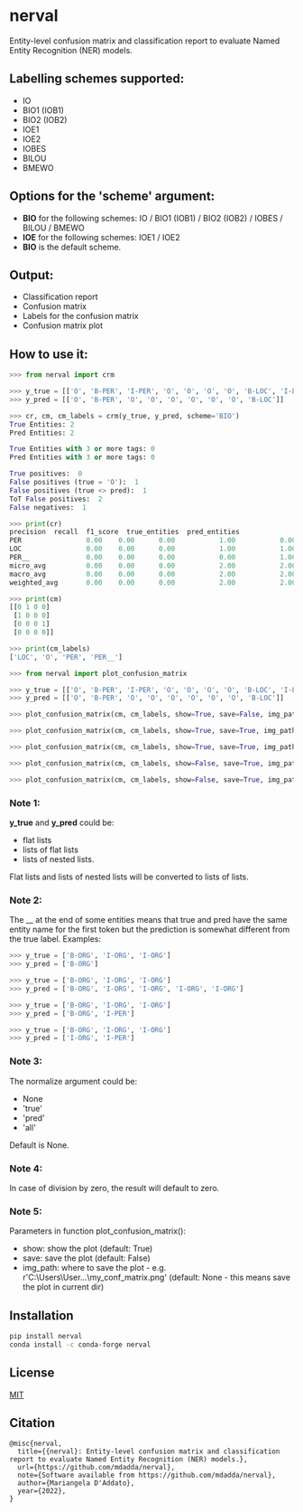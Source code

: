 # nerval
Entity-level confusion matrix and classification report to evaluate Named Entity Recognition (NER) models.


## Labelling schemes supported:
- IO
- BIO1 (IOB1)
- BIO2 (IOB2)
- IOE1
- IOE2
- IOBES
- BILOU
- BMEWO


## Options for the 'scheme' argument:
- **BIO** for the following schemes: IO / BIO1 (IOB1) / BIO2 (IOB2) / IOBES / BILOU / BMEWO
- **IOE** for the following schemes: IOE1 / IOE2
- **BIO** is the default scheme.


## Output:
- Classification report
- Confusion matrix
- Labels for the confusion matrix
- Confusion matrix plot


## How to use it:

```python
>>> from nerval import crm

>>> y_true = [['O', 'B-PER', 'I-PER', 'O', 'O', 'O', 'O', 'B-LOC', 'I-LOC']]
>>> y_pred = [['O', 'B-PER', 'O', 'O', 'O', 'O', 'O', 'O', 'B-LOC']]

>>> cr, cm, cm_labels = crm(y_true, y_pred, scheme='BIO')
True Entities: 2
Pred Entities: 2

True Entities with 3 or more tags: 0
Pred Entities with 3 or more tags: 0

True positives:  0
False positives (true = 'O'):  1
False positives (true <> pred):  1
ToT False positives:  2
False negatives:  1

>>> print(cr)
precision  recall  f1_score  true_entities  pred_entities
PER                0.00    0.00      0.00           1.00           0.00
LOC                0.00    0.00      0.00           1.00           1.00
PER__              0.00    0.00      0.00           0.00           1.00
micro_avg          0.00    0.00      0.00           2.00           2.00
macro_avg          0.00    0.00      0.00           2.00           2.00
weighted_avg       0.00    0.00      0.00           2.00           2.00

>>> print(cm)
[[0 1 0 0]
 [1 0 0 0]
 [0 0 0 1]
 [0 0 0 0]]

>>> print(cm_labels)
['LOC', 'O', 'PER', 'PER__']
```

```python
>>> from nerval import plot_confusion_matrix

>>> y_true = [['O', 'B-PER', 'I-PER', 'O', 'O', 'O', 'O', 'B-LOC', 'I-LOC']]
>>> y_pred = [['O', 'B-PER', 'O', 'O', 'O', 'O', 'O', 'O', 'B-LOC']]

>>> plot_confusion_matrix(cm, cm_labels, show=True, save=False, img_path=None, normalize=None, decimal_places=2, figsize=(15,15), SMALL_SIZE=8, MEDIUM_SIZE=12, BIGGER_SIZE=14, cmap='OrRd', xticks_rotation='vertical', title='Confusion Matrix')

>>> plot_confusion_matrix(cm, cm_labels, show=True, save=True, img_path=None)

>>> plot_confusion_matrix(cm, cm_labels, show=True, save=True, img_path=r'C:\Users\...\my_conf_matrix.png')

>>> plot_confusion_matrix(cm, cm_labels, show=False, save=True, img_path=None)

>>> plot_confusion_matrix(cm, cm_labels, show=False, save=True, img_path=r'C:\Users\...\my_conf_matrix.png')
```

### Note 1:
**y_true** and **y_pred** could be:
- flat lists
- lists of flat lists
- lists of nested lists.

Flat lists and lists of nested lists will be converted to lists of lists.


### Note 2:
The __ at the end of some entities means that true and pred have the same entity name for the first token but the prediction is somewhat different from the true label.
Examples:
```python
>>> y_true = ['B-ORG', 'I-ORG', 'I-ORG']
>>> y_pred = ['B-ORG']

>>> y_true = ['B-ORG', 'I-ORG', 'I-ORG']
>>> y_pred = ['B-ORG', 'I-ORG', 'I-ORG', 'I-ORG', 'I-ORG']

>>> y_true = ['B-ORG', 'I-ORG', 'I-ORG']
>>> y_pred = ['B-ORG', 'I-PER']

>>> y_true = ['B-ORG', 'I-ORG', 'I-ORG']
>>> y_pred = ['I-ORG', 'I-PER']
```

### Note 3:
The normalize argument could be:
- None
- 'true'
- 'pred'
- 'all'

Default is None.


### Note 4:
In case of division by zero, the result will default to zero.

### Note 5:
Parameters in function plot_confusion_matrix():
- show: show the plot (default: True)
- save: save the plot (default: False) 
- img_path: where to save the plot - e.g. r'C:\Users\User\...\my_conf_matrix.png' (default: None - this means save the plot in current dir)


## Installation
```bash
pip install nerval
conda install -c conda-forge nerval
```


## License
[MIT](https://github.com/mdadda/nerval/blob/main/LICENCE.txt)


## Citation
```text
@misc{nerval,
  title={{nerval}: Entity-level confusion matrix and classification report to evaluate Named Entity Recognition (NER) models.},
  url={https://github.com/mdadda/nerval},
  note={Software available from https://github.com/mdadda/nerval},
  author={Mariangela D'Addato},
  year={2022},
}
```
